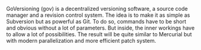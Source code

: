 GoVersioning (gov) is a decentralized versioning software, a source code manager and a revision control system. The idea is to make it as simple as Subversion but as powerful as Git. To do so, commands have to be short and obvious without a lot of parameters. But inside, the inner workings have to allow a lot of possibilities. The result will be quite similar to Mercurial but with modern parallelization and more efficient patch system.
